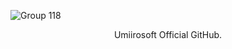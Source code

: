 ![Group 118](https://github.com/Umiirosoft/.github/assets/88177671/2da8fdfb-5c47-4132-b9c2-e02f20080f4c)
<div align="center">
<p>Umiirosoft Official GitHub.</p>
</div>
